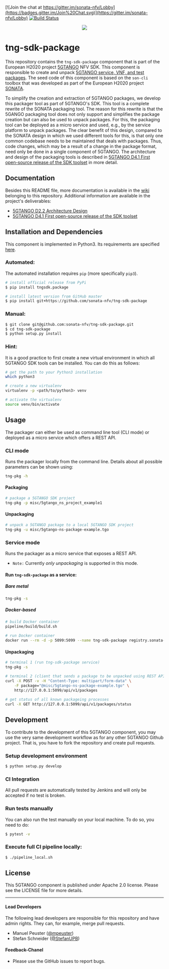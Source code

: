 [![Join the chat at https://gitter.im/sonata-nfv/Lobby](https://badges.gitter.im/Join%20Chat.svg)](https://gitter.im/sonata-nfv/Lobby) [![Build Status](https://jenkins.sonata-nfv.eu/buildStatus/icon?job=tng-sdk-package-pipeline/master)](https://jenkins.sonata-nfv.eu/job/tng-sdk-package-pipeline/job/master/)

<p align="center"><img src="https://github.com/sonata-nfv/tng-api-gtw/wiki/images/sonata-5gtango-logo-500px.png" /></p>

# tng-sdk-package


This repository contains the `tng-sdk-package` component that is part of the European H2020 project [5GTANGO](http://www.5gtango.eu) NFV SDK. This component is responsible to create and unpack [5GTANGO service, VNF, and test packages](https://github.com/sonata-nfv/tng-schema/wiki/PkgSpec_LATEST). The seed code of this component is based on the `son-cli` toolbox that was developed as part of the European H2020 project [SONATA](http://sonata-nfv.eu).

To simplify the creation and extraction of 5GTANGO packages, we develop this packager tool as part of 5GTANGO's SDK. This tool is a complete rewrite of the SONATA packaging tool. The reason for this rewrite is that the 5GANGO packaging tool does not only support and simplifies the package creation but can also be used to unpack packages. For this, the packaging tool can be deployed as a micro service and used, e.g., by the service platform to unpack packages. The clear benefit of this design, compared to the SONATA design in which we used different tools for this, is that only one common codebase needs to be maintained that deals with packages. Thus, code changes, which may be a result of a change in the package format, need only be done in a single component of 5GTANGO. The architecture and design of the packaging tools is described in [5GTANGO D4.1 First open-source release of the SDK toolset](https://5gtango.eu/project-outcomes/deliverables/42-d4-1-first-open-source-release-of-the-sdk-toolset.html) in more detail.

## Documentation

Besides this README file, more documentation is available in the [wiki](https://github.com/sonata-nfv/tng-sdk-package/wiki) belonging to this repository. Additional information are available in the project's deliverables:

* [5GTANGO D2.2 Architecture Design](https://5gtango.eu/project-outcomes/deliverables/2-uncategorised/31-d2-2-architecture-design.html)
* [5GTANGO D4.1 First open-source release of the SDK toolset](https://5gtango.eu/project-outcomes/deliverables/42-d4-1-first-open-source-release-of-the-sdk-toolset.html)

## Installation and Dependencies

This component is implemented in Python3. Its requirements are specified [here](https://github.com/sonata-nfv/tng-sdk-package/blob/master/requirements.txt).

### Automated:

The automated installation requires `pip` (more specifically `pip3`).

```bash
# install official release from PyPi
$ pip install tngsdk.package
```

```bash
# install latest version from GitHub master
$ pip install git+https://github.com/sonata-nfv/tng-sdk-package
```

### Manual:

```bash
$ git clone git@github.com:sonata-nfv/tng-sdk-package.git
$ cd tng-sdk-package
$ python setup.py install
```

### Hint:

It is a good practice to first create a new virtual environment in which all 5GTANGO SDK tools can be installed. You can do this as follows:

```sh
# get the path to your Python3 installation
which python3

# create a new virtualenv
virtualenv -p <path/to/python3> venv

# activate the virtualenv
source venv/bin/activate
```

## Usage

The packager can either be used as command line tool (CLI mode) or deployed as a micro service which offers a REST API.

### CLI mode

Runs the packager locally from the command line. Details about all possible parameters can be shown using:

```bash
tng-pkg -h
```

#### Packaging

```sh
# package a 5GTANGO SDK project
tng-pkg -p misc/5gtango_ns_project_example1
```

#### Unpackaging

```sh
# unpack a 5GTANGO package to a local 5GTANGO SDK project
tng-pkg -u misc/5gtango-ns-package-example.tgo
```

### Service mode

Runs the packager as a micro service that exposes a REST API.

* `Note:` Currently *only unpackaging* is supported in this mode.

#### Run `tng-sdk-package` as a service:
##### Bare metal
```bash
tng-pkg -s
```

##### Docker-based
```bash
# build Docker container
pipeline/build/build.sh

# run Docker container
docker run --rm -d -p 5099:5099 --name tng-sdk-package registry.sonata-nfv.eu:5000/tng-sdk-package
```


#### Unpackaging

```sh
# terminal 1 (run tng-sdk-package service)
tng-pkg -s

# terminal 2 (client that sends a package to be unpacked using REST API)
curl -X POST -v -H "Content-Type: multipart/form-data" \
    -F package="@misc/5gtango-ns-package-example.tgo" \
    http://127.0.0.1:5099/api/v1/packages
    
# get status of all known packageing processes
curl -X GET http://127.0.0.1:5099/api/v1/packages/status
```


## Development

To contribute to the development of this 5GTANGO component, you may use the very same development workflow as for any other 5GTANGO Github project. That is, you have to fork the repository and create pull requests.

### Setup development environment

```bash
$ python setup.py develop
```

### CI Integration

All pull requests are automatically tested by Jenkins and will only be accepted if no test is broken.

### Run tests manually

You can also run the test manually on your local machine. To do so, you need to do:

```bash
$ pytest -v
```

### Execute full CI pipeline locally:

```bash
$ ./pipeline_local.sh
```

## License

This 5GTANGO component is published under Apache 2.0 license. Please see the LICENSE file for more details.

---
#### Lead Developers

The following lead developers are responsible for this repository and have admin rights. They can, for example, merge pull requests.

- Manuel Peuster ([@mpeuster](https://github.com/mpeuster))
- Stefan Schneider ([@StefanUPB](https://github.com/StefanUPB))

#### Feedback-Chanel

* Please use the GitHub issues to report bugs.
